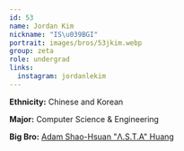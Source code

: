 ```yaml
---
id: 53
name: Jordan Kim
nickname: "IS\u039BGI"
portrait: images/bros/53jkim.webp
group: zeta
role: undergrad
links:
  instagram: jordanlekim
---
```


**Ethnicity:** Chinese and Korean

**Major:** Computer Science & Engineering

**Big Bro:** [Adam Shao-Hsuan "Λ.S.T.A" Huang](36ahuang)
